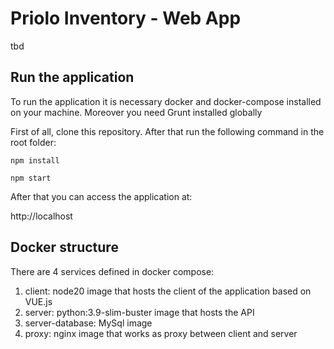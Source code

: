 # Priolo Inventory - Web App

tbd

## Run the application

To run the application it is necessary docker and docker-compose installed on your machine. Moreover you need Grunt installed globally

First of all, clone this repository. After that run the following command in the root folder:

```
npm install
```

```
npm start
```

After that you can access the application at:

http://localhost

## Docker structure

There are 4 services defined in docker compose:

1. client: node20 image that hosts the client of the application based on VUE.js
2. server: python:3.9-slim-buster image that hosts the API 
3. server-database: MySql image
4. proxy: nginx image that works as proxy between client and server